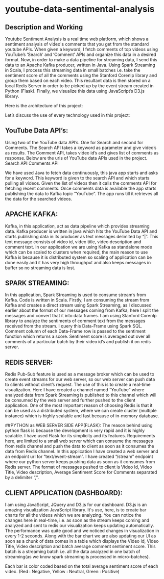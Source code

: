 # youtube-data-sentimental-analysis
## Description and Working

Youtube Sentiment Analysis is a real time web platform, which shows a sentiment analysis of video's comments that you get from the standard youtube APIs. When given a keyword, I fetch comments of top videos using YouTube’s ‘Search’ and ‘Comment’ APIs and organize this data in a desired format. Now, in order to make a data pipeline for streaming data, I send this data to an Apache Kafka producer, written in Java. Using Spark Streaming in Scala, I process this streaming data in small batches i.e. take the sentiment score of all the comments using the Stanford Corenlp library and group them based on each video. This resultant data is then stored on a local Redis Server in order to be picked up by the event stream created in Python (Flask). Finally, we visualize this data using JavaScript’s D3.js library.

Here is the architecture of this project: 

Let’s discuss the use of every technology used in this project: 

## YouTube Data API’s: 
  Using two of the YouTube data API’s. One for Search and second for Comments. The Search API takes a keyword as parameter and give video’s as results. The Comment API, takes video id’s and gives list of comments as response. Below are the urls of YouTube data APIs used in the project. Search API Comments API

We have used Java to fetch data continuously, this java app starts and asks for a keyword. This keyword is given to the search API and which starts pulling all videos. Given the list of videos then it calls the comments API for fetching recent comments. Once comments data is available the app starts publishing the data to Kafka topic “YouTube”. The app runs till it retrieves all the data for the searched videos.

## APACHE KAFKA: 
  Kafka, in this application, act as data pipeline which provides streaming data. Kafka producer is written in java which hits the YouTube Data API and starts publishing data in its producer as text messages delimited by “|”. This text message consists of video id, video title, video description and comment text. In our application we are using Kafka as standalone mode which can be scaled to clusters when required, the main reason to use Kafka is because it is distributed system so scaling of application can be done easily and it has very high throughput and also keeps messages in buffer so no streaming data is lost.

## SPARK STREAMING: 
  In this application, Spark Streaming is used to consume stream’s from Kafka. Code is written in Scala. Firstly, I am consuming the stream from Kafka and creates a direct stream using Spark Streaming, as I discussed earlier about the format of our messages coming from Kafka, here I split the messages and convert that it into data frames. I am using Stanford Corenlp library to analyze the sentiments of comment text from the messages received from the stream. I query this Data-Frame using Spark SQL. Comment column of each Data-Frame row is passed to the sentiment function which returns a score. Sentiment score is averaged out over all comments of a particular batch by their video id’s and publish it on redis server.

## REDIS SERVER:
  Redis Pub-Sub feature is used as a message broker which can be used to create event streams for our web server, so our web server can push data to clients without client’s request. The use of this is to create a real-time visualization. Here I have created a channel named “YouTube” where analyzed data from Spark Streaming is published to this channel which will be consumed by the web server and further pushed to the client application. One of the most important reason of choosing Redis is that it can be used as a distributed system, where we can create cluster (multiple instance) which is highly scalable and fast because of in-memory database.

##PYTHON as WEB SERVER SIDE APP(FLASK): 
  The reason behind using python flask is because the development is very rapid and it is highly scalable. I have used Flask for its simplicity and its features. Requirements here, are limited to a small web server which can consume the messages from redis channel and push the data to client as soon as it consumes the data from Redis channel. In this application I have created a web server and an endpoint url for “text/event-stream”. I have created “/stream” endpoint where our python server keeps pushing data as soon as it consumes from Redis server. The format of messages pushed to client is Video Id, Video Title, Video description, Average Sentiment Score for Comments separated by a delimiter “,”.

## CLIENT APPLICATION (DASHBOARD): 
  I am using JavaScript, JQuery and D3.js for our dashboard. D3.js is an amazing visualization JavaScript library. It's use, here, is to create bar charts for all the videos which we are analyzing. You can notice the changes here in real-time, i.e. as soon as the stream keeps coming and analyzed and sent to redis our visualization keeps updating automatically. The performance was quite good and we noticed changes in visualization in every 1-2 seconds. Along with the bar chart we are also updating our UI as soon as a chunk of data comes in a table which displays the Video Id, Video Title, Video description and batch average comment sentiment score. This batch is a streaming batch i.e. all the data analyzed in one batch of streaming(as we know spark streaming is processed in micro-batches).
  
Each bar is color coded based on the total average sentiment score of each video. (Red : Negative, Yellow : Neutral, Green : Positive)
